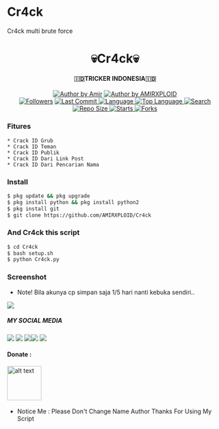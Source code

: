 # Cr4ck
Cr4ck multi brute force

<h1 align="center">
    💀Cr4ck💀
</h1>
<h4 align="center">
  🇮🇩TRICKER INDONESIA🇮🇩
</h4>
<p align="center">
<a href="#"><img title="Author by Amir" src="https://img.shields.io/badge/Coded%20By-AMIRXPLOIT-brightgreen?"></a>
<a href="#"><img title="Author by AMIRXPLOID" src="https://img.shields.io/badge/Code%20-python2.7-blue?"></a>
<br>
<a href="https://github.com/AMIRXPLOID/followers">
<img title="Followers" src="https://img.shields.io/github/followers/AmirXploit?label=Followers&color=blue&style=flat-square"></a>
<a href="https://github.com/Yayan-XD/termux-style/stargazers/">
  <a href="https://github.com/Yayan-XD/Cr4ck">
    <img alt="Last Commit" src="https://img.shields.io/github/last-commit/Amirxploit/Cr4ck.svg"/>
  </a>
  <a href="https://github.com/AMIRXPLOID/Cr4ck">
    <img alt="Language" src="https://img.shields.io/github/languages/count/AmirXploit/Cr4ck.svg"/>
  </a>
  <a href="https://github.com/AMIRXPLOID/Cr4ck">
    <img alt="Top Language" src="https://img.shields.io/github/languages/top/Amirxploit/Cr4ck.svg"/>
  </a>
  <a href="https://github.com/AMIRXPLOID/Cr4ck">
    <img alt="Search" src="https://img.shields.io/github/search/AmirXploit/Craker/Cr4ck.svg"/>
  </a>
  <a href="https://github.com/AMURXPLOID/Cr4ck">
    <img alt="Repo Size" src="https://img.shields.io/github/repo-size/Amirxploit/Cr4ck.svg"/>
  </a>
  <a href="https://github.com/AMIRXPLOID/Cr4ck">
    <img alt="Starts" src="https://img.shields.io/github/stars/AmirXploiy/Cr4ck.svg"/>
  </a>
  <a href="https://github.com/AMIRXPLOID/Cr4ck">
    <img alt="Forks" src="https://img.shields.io/github/forks/AmirXploit/Cr4ck.svg"/>
  </a>
</div>
<p align="center">

### Fitures
```
* Crack ID Grub
* Crack ID Teman
* Crack ID Publik
* Crack ID Dari Link Post
* Crack ID Dari Pencarian Nama
```
### Install
```bash
$ pkg update && pkg upgrade
$ pkg install python && pkg install python2
$ pkg install git
$ git clone https://github.com/AMIRXPLOID/Cr4ck
```
### And Cr4ck this script
```bash
$ cd Cr4ck
$ bash setup.sh
$ python Cr4ck.py
```

### Screenshot
* Note! Bila akunya cp simpan saja 1/5 hari nanti kebuka sendiri..
<img src="https://c.top4top.io/p_2345f9xj80.jpg" />

##### MY SOCIAL MEDIA
[![](https://img.shields.io/badge/Github-black?logo=Github&logoColor=black&labelColor=white)](https://github.com/Yayan-XD) [![](https://img.shields.io/badge/Twitter-blue?logo=Twitter&logoColor=White&labelColor=white)](https://mobile.twitter.com/moch_xd)
[![](https://img.shields.io/badge/Facebook-blue?logo=Facebook&logoColor=blue&labelColor=white)](https://www.facebook.com/amirxploit)[![](https://img.shields.io/badge/Instagram-red?logo=Instagram&logoColor=red&labelColor=white)](https://www.instagram.com/amirxploit) [![](https://img.shields.io/badge/Whatsapp-CHAT-red?logo=Whatsapp&logoColor=Brightgreen&labelColor=white)](https://wa.me/6285718094505?text=Asalamualaikum+bang)

#### Donate :

<a href="https://saweria.co/amirxploit"><img src="https://upload.wikimedia.org/wikipedia/commons/7/72/Logo_dana_blue.svg" alt="alt text" width="80" height="80"></a> &nbsp;&nbsp;

* Notice Me : Please Don't Change Name Author
Thanks For Using My Script
